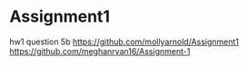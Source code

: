 # Assignment1
hw1 question 5b
https://github.com/mollyarnold/Assignment1
https://github.com/meghanryan16/Assignment-1
